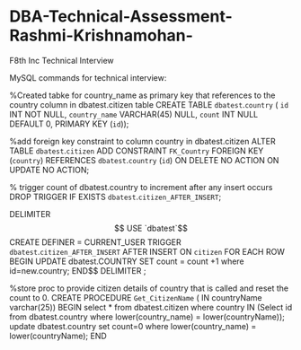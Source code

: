 # DBA-Technical-Assessment-Rashmi-Krishnamohan-
F8th Inc Technical Interview

MySQL commands for technical interview:

%Created tabke for country_name as primary key that references to the country column in dbatest.citizen table 
CREATE TABLE `dbatest`.`country` (
  `id` INT NOT NULL,
  `country_name` VARCHAR(45) NULL,
  `count` INT NULL DEFAULT 0,
  PRIMARY KEY (`id`));
  
  %add foreign key constraint to column country in dbatest.citizen 
  ALTER TABLE `dbatest`.`citizen` 
ADD CONSTRAINT `FK_Country`
  FOREIGN KEY (`country`)
  REFERENCES `dbatest`.`country` (`id`)
  ON DELETE NO ACTION
  ON UPDATE NO ACTION;
  
  
  % trigger count of dbatest.country to increment after any insert occurs
  DROP TRIGGER IF EXISTS `dbatest`.`citizen_AFTER_INSERT`;

DELIMITER $$
USE `dbatest`$$
CREATE DEFINER = CURRENT_USER TRIGGER `dbatest`.`citizen_AFTER_INSERT` AFTER INSERT ON `citizen` FOR EACH ROW
BEGIN
	UPDATE dbatest.COUNTRY SET count = count +1  where id=new.country;
END$$
DELIMITER ;


%store proc to provide citizen details of country that is called and reset the count to 0.
CREATE PROCEDURE `Get_CitizenName` ( IN countryName varchar(25))
BEGIN
select * from dbatest.citizen where country IN 
(Select id from dbatest.country where lower(country_name) = lower(countryName));
update dbatest.country set count=0 where lower(country_name) = lower(countryName);
END
